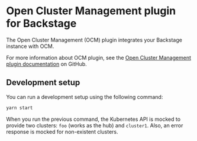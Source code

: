 # Open Cluster Management plugin for Backstage

The Open Cluster Management (OCM) plugin integrates your Backstage instance with OCM.

For more information about OCM plugin, see the [Open Cluster Management plugin documentation](https://github.com/janus-idp/backstage-plugins/tree/main/plugins/ocm) on GitHub.

## Development setup

You can run a development setup using the following command:

```sh
yarn start
```

When you run the previous command, the Kubernetes API is mocked to provide two clusters: `foo` (works as the hub) and `cluster1`. Also, an error response is mocked for non-existent clusters.

